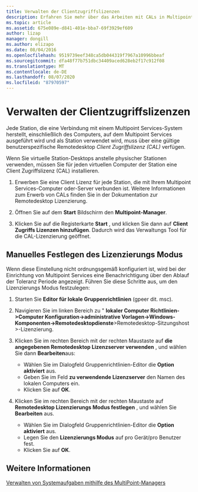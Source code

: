 ```yaml
---
title: Verwalten der Clientzugriffslizenzen
description: Erfahren Sie mehr über das Arbeiten mit CALs in Multipoint Services
ms.topic: article
ms.assetid: 675e089e-d841-401e-bba7-69f3929ef609
author: lizap
manager: dongill
ms.author: elizapo
ms.date: 08/04/2016
ms.openlocfilehash: 9519739eef348ca5db044319f7967a10996bbeaf
ms.sourcegitcommit: dfa48f77b751dbc34409aced628eb2f17c912f08
ms.translationtype: MT
ms.contentlocale: de-DE
ms.lasthandoff: 08/07/2020
ms.locfileid: "87970597"
---
```

# <a name="manage-client-access-licenses"></a>Verwalten der Clientzugriffslizenzen
Jede Station, die eine Verbindung mit einem Multipoint Services-System herstellt, einschließlich des Computers, auf dem Multipoint Services ausgeführt wird und als Station verwendet wird, muss über eine gültige benutzerspezifische Remotedesktop *Client Zugriffslizenz (CAL)* verfügen.

Wenn Sie virtuelle Station-Desktops anstelle physischer Stationen verwenden, müssen Sie für jeden virtuellen Computer der Station eine Client Zugriffslizenz (CAL) installieren.

1.  Erwerben Sie eine Client Lizenz für jede Station, die mit Ihrem Multipoint Services-Computer oder-Server verbunden ist. Weitere Informationen zum Erwerb von CALs finden Sie in der Dokumentation zur Remotedesktop Lizenzierung.

2.  Öffnen Sie auf dem **Start** Bildschirm den **Multipoint-Manager**.

3.  Klicken Sie auf die Registerkarte **Start** , und klicken Sie dann auf **Client Zugriffs Lizenzen hinzufügen**.  Dadurch wird das Verwaltungs Tool für die CAL-Lizenzierung geöffnet.

## <a name="set-the-licensing-mode-manually"></a>Manuelles Festlegen des Lizenzierungs Modus
Wenn diese Einstellung nicht ordnungsgemäß konfiguriert ist, wird bei der Einrichtung von Multipoint Services eine Benachrichtigung über den Ablauf der Toleranz Periode angezeigt. Führen Sie diese Schritte aus, um den Lizenzierungs Modus festzulegen:

1. Starten Sie **Editor für lokale Gruppenrichtlinien** (gpeer dit. msc).

2. Navigieren Sie im linken Bereich zu " **lokaler Computer Richtlinien->Computer Konfiguration->administrative Vorlagen->Windows-Komponenten->Remotedesktopdienste**>Remotedesktop-Sitzungshost >-Lizenzierung.

3. Klicken Sie im rechten Bereich mit der rechten Maustaste auf **die angegebenen Remotedesktop Lizenzserver verwenden** , und wählen Sie dann **Bearbeiten**aus:
   - Wählen Sie im Dialogfeld Gruppenrichtlinien-Editor die **Option aktiviert** aus.
   - Geben Sie im Feld **zu verwendende Lizenzserver** den Namen des lokalen Computers ein.
   - Klicken Sie auf **OK**.

4. Klicken Sie im rechten Bereich mit der rechten Maustaste auf **Remotedesktop Lizenzierungs Modus festlegen** , und wählen Sie **Bearbeiten** aus.
   - Wählen Sie im Dialogfeld Gruppenrichtlinien-Editor die **Option aktiviert** aus.
   - Legen Sie den **Lizenzierungs Modus** auf pro Gerät/pro Benutzer fest.
   - Klicken Sie auf **OK**.


## <a name="see-also"></a>Weitere Informationen
[Verwalten von Systemaufgaben mithilfe des MultiPoint-Managers](Manage-System-Tasks-Using-MultiPoint-Manager.md)

